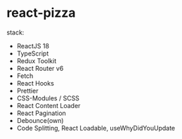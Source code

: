 # react-pizza

stack:

-  ReactJS 18
-  TypeScript
-  Redux Toolkit
-  React Router v6
-  Fetch
-  React Hooks
-  Prettier
-  CSS-Modules / SCSS
-  React Content Loader
-  React Pagination
-  Debounce(own)
-  Code Splitting, React Loadable, useWhyDidYouUpdate
